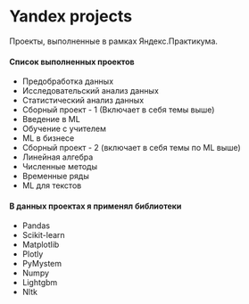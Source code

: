 ﻿# Yandex projects
 Проекты, выполненные в рамках Яндекс.Практикума.

#### Список выполненных проектов
+ Предобработка данных
+ Исследовательский анализ данных
+ Статистический анализ данных
+ Сборный проект - 1 (Включает в себя темы выше)
+ Введение в ML
+ Обучение с учителем
+ ML в бизнесе
+ Сборный проект - 2 (включает в себя темы по ML выше)
+ Линейная алгебра
+ Численные методы
+ Временные ряды
+ ML для текстов  
#### В данных проектах я применял библиотеки
+ Pandas
+ Scikit-learn
+ Matplotlib
+ Plotly
+ PyMystem
+ Numpy
+ Lightgbm
+ Nltk
